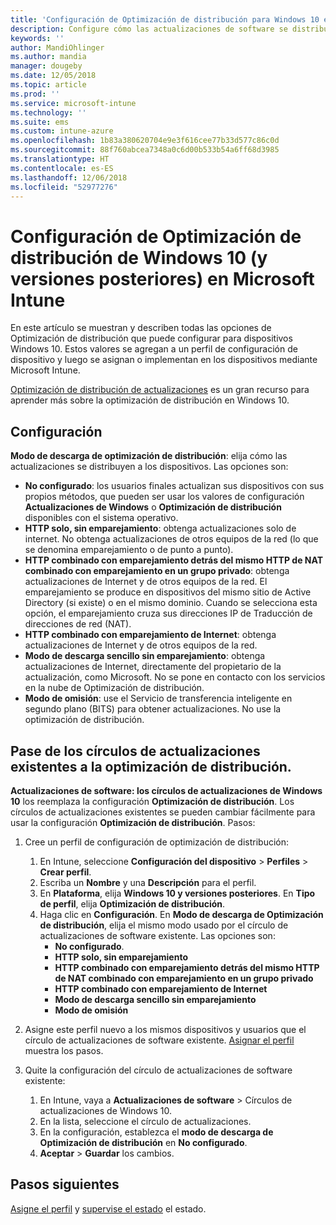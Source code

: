 ```yaml
---
title: 'Configuración de Optimización de distribución para Windows 10 en Microsoft Intune: Azure | Microsoft Docs'
description: Configure cómo las actualizaciones de software se distribuyen a sus dispositivos mediante los servicios en la nube de Optimización de distribución disponibles con dispositivos Windows 10 y versiones posteriores. En Intune, cree un perfil de configuración de dispositivos para instalar actualizaciones desde Internet. Consulte también cómo reemplazar los círculos de actualizaciones existentes con un perfil de Optimización de distribución.
keywords: ''
author: MandiOhlinger
ms.author: mandia
manager: dougeby
ms.date: 12/05/2018
ms.topic: article
ms.prod: ''
ms.service: microsoft-intune
ms.technology: ''
ms.suite: ems
ms.custom: intune-azure
ms.openlocfilehash: 1b83a380620704e9e3f616cee77b33d577c86c0d
ms.sourcegitcommit: 88f760abcea7348a0c6d00b533b54a6ff68d3985
ms.translationtype: HT
ms.contentlocale: es-ES
ms.lasthandoff: 12/06/2018
ms.locfileid: "52977276"
---
```

# <a name="windows-10-and-newer-delivery-optimization-settings-in-microsoft-intune"></a>Configuración de Optimización de distribución de Windows 10 (y versiones posteriores) en Microsoft Intune

En este artículo se muestran y describen todas las opciones de Optimización de distribución que puede configurar para dispositivos Windows 10. Estos valores se agregan a un perfil de configuración de dispositivo y luego se asignan o implementan en los dispositivos mediante Microsoft Intune. 

[Optimización de distribución de actualizaciones](https://docs.microsoft.com/windows/deployment/update/waas-delivery-optimization) es un gran recurso para aprender más sobre la optimización de distribución en Windows 10.

## <a name="settings"></a>Configuración

**Modo de descarga de optimización de distribución**: elija cómo las actualizaciones se distribuyen a los dispositivos. Las opciones son:

- **No configurado**: los usuarios finales actualizan sus dispositivos con sus propios métodos, que pueden ser usar los valores de configuración **Actualizaciones de Windows** o **Optimización de distribución** disponibles con el sistema operativo.
- **HTTP solo, sin emparejamiento**: obtenga actualizaciones solo de internet. No obtenga actualizaciones de otros equipos de la red (lo que se denomina emparejamiento o de punto a punto).
- **HTTP combinado con emparejamiento detrás del mismo HTTP de NAT combinado con emparejamiento en un grupo privado**: obtenga actualizaciones de Internet y de otros equipos de la red. El emparejamiento se produce en dispositivos del mismo sitio de Active Directory (si existe) o en el mismo dominio. Cuando se selecciona esta opción, el emparejamiento cruza sus direcciones IP de Traducción de direcciones de red (NAT).
- **HTTP combinado con emparejamiento de Internet**: obtenga actualizaciones de Internet y de otros equipos de la red.
- **Modo de descarga sencillo sin emparejamiento**: obtenga actualizaciones de Internet, directamente del propietario de la actualización, como Microsoft. No se pone en contacto con los servicios en la nube de Optimización de distribución.
- **Modo de omisión**: use el Servicio de transferencia inteligente en segundo plano (BITS) para obtener actualizaciones. No use la optimización de distribución.

## <a name="move-from-existing-update-rings-to-delivery-optimization"></a>Pase de los círculos de actualizaciones existentes a la optimización de distribución.

**Actualizaciones de software: los círculos de actualizaciones de Windows 10** los reemplaza la configuración **Optimización de distribución**. Los círculos de actualizaciones existentes se pueden cambiar fácilmente para usar la configuración **Optimización de distribución**. Pasos:

1. Cree un perfil de configuración de optimización de distribución:

    1. En Intune, seleccione **Configuración del dispositivo** > **Perfiles** > **Crear perfil**.
    2. Escriba un **Nombre** y una **Descripción** para el perfil.
    3. En **Plataforma**, elija **Windows 10 y versiones posteriores**. En **Tipo de perfil**, elija **Optimización de distribución**.
    4. Haga clic en **Configuración**. En **Modo de descarga de Optimización de distribución**, elija el mismo modo usado por el círculo de actualizaciones de software existente. Las opciones son:
        - **No configurado**.
        - **HTTP solo, sin emparejamiento**
        - **HTTP combinado con emparejamiento detrás del mismo HTTP de NAT combinado con emparejamiento en un grupo privado**
        - **HTTP combinado con emparejamiento de Internet**
        - **Modo de descarga sencillo sin emparejamiento**
        - **Modo de omisión**

2. Asigne este perfil nuevo a los mismos dispositivos y usuarios que el círculo de actualizaciones de software existente. [Asignar el perfil](device-profile-assign.md) muestra los pasos.

3. Quite la configuración del círculo de actualizaciones de software existente:
    1. En Intune, vaya a **Actualizaciones de software** > Círculos de actualizaciones de Windows 10.
    2. En la lista, seleccione el círculo de actualizaciones.
    3. En la configuración, establezca el **modo de descarga de Optimización de distribución** en **No configurado**.
    4. **Aceptar** > **Guardar** los cambios.

## <a name="next-steps"></a>Pasos siguientes

[Asigne el perfil](device-profile-assign.md) y [supervise el estado](device-profile-monitor.md) el estado.
